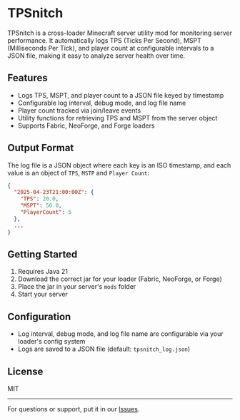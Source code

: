 # TPSnitch

TPSnitch is a cross-loader Minecraft server utility mod for monitoring server performance. It automatically logs TPS (Ticks Per Second), MSPT (Milliseconds Per Tick), and player count at configurable intervals to a JSON file, making it easy to analyze server health over time.

## Features
- Logs TPS, MSPT, and player count to a JSON file keyed by timestamp
- Configurable log interval, debug mode, and log file name
- Player count tracked via join/leave events
- Utility functions for retrieving TPS and MSPT from the server object
- Supports Fabric, NeoForge, and Forge loaders

## Output Format
The log file is a JSON object where each key is an ISO timestamp, and each value is an object of `TPS`, `MSTP` and `Player Count`:
```json
{
  "2025-04-23T21:00:00Z": {
    "TPS": 20.0,
    "MSPT": 50.0,
    "PlayerCount": 5
  },
  ...
}
```

## Getting Started
1. Requires Java 21
2. Download the correct jar for your loader (Fabric, NeoForge, or Forge)
3. Place the jar in your server's `mods` folder
4. Start your server

## Configuration
- Log interval, debug mode, and log file name are configurable via your loader's config system
- Logs are saved to a JSON file (default: `tpsnitch_log.json`)

## License
MIT

---

For questions or support, put it in our [Issues](https://github.com/Dashtiss/TPSnitch/issues).